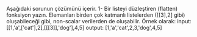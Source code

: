 Aşağıdaki sorunun çözümünü içerir.
1- Bir listeyi düzleştiren (flatten) fonksiyon yazın. Elemanları birden çok katmanlı listelerden ([[3],2] gibi) oluşabileceği gibi, non-scalar verilerden de oluşabilir. Örnek olarak:
input: [[1,'a',['cat'],2],[[[3]],'dog'],4,5]
output: [1,'a','cat',2,3,'dog',4,5]

